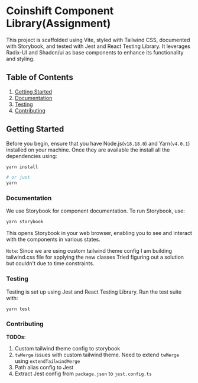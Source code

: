 # Coinshift Component Library(Assignment)

This project is scaffolded using Vite, styled with Tailwind CSS, documented with Storybook, and tested with Jest and React Testing Library. It leverages Radix-UI and Shadcn/ui as base components to enhance its functionality and styling.

## Table of Contents

1. [Getting Started](#getting-started)
2. [Documentation](#documentation)
3. [Testing](#testing)
4. [Contributing](#contributing)

## Getting Started

Before you begin, ensure that you have Node.js(`v18.18.0`) and Yarn(`v4.0.1`) installed on your machine.
Once they are available the install all the dependencies using:

```sh
yarn install

# or just
yarn
```

### Documentation

We use Storybook for component documentation. To run Storybook, use:

```bash
yarn storybook
```

This opens Storybook in your web browser, enabling you to see and interact with the components in various states.

`Note`: Since we are using custom tailwind theme config I am building tailwind.css file for applying the new classes
Tried figuring out a solution but couldn't due to time constraints.

### Testing

Testing is set up using Jest and React Testing Library. Run the test suite with:

```bash
yarn test
```

### Contributing

**TODOs**:

1. Custom tailwind theme config to storybook
2. `twMerge` issues with custom tailwind theme. Need to extend `twMerge` using `extendTailwindMerge`
3. Path alias config to Jest
4. Extract Jest config from `package.json` to `jest.config.ts`

